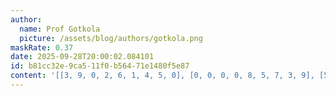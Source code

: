 ```yaml
---
author:
  name: Prof Gotkola
  picture: /assets/blog/authors/gotkola.png
maskRate: 0.37
date: 2025-09-28T20:00:02.084101
id: b81cc32e-9ca5-11f0-b564-71e1480f5e87
content: '[[3, 9, 0, 2, 6, 1, 4, 5, 0], [0, 0, 0, 0, 8, 5, 7, 3, 9], [5, 0, 8, 0, 0, 0, 1, 0, 6], [8, 0, 9, 5, 0, 0, 2, 1, 3], [1, 7, 3, 8, 2, 0, 5, 6, 4], [2, 5, 0, 0, 0, 3, 8, 9, 7], [4, 8, 6, 0, 9, 2, 3, 0, 0], [9, 3, 0, 0, 0, 8, 6, 0, 0], [0, 0, 5, 3, 0, 6, 9, 8, 2]]'
---
```

